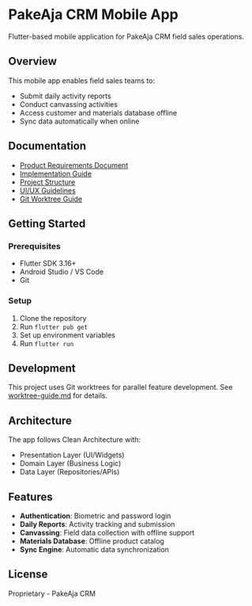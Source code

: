 # PakeAja CRM Mobile App

Flutter-based mobile application for PakeAja CRM field sales operations.

## Overview

This mobile app enables field sales teams to:
- Submit daily activity reports
- Conduct canvassing activities
- Access customer and materials database offline
- Sync data automatically when online

## Documentation

- [Product Requirements Document](docs/PRD.md)
- [Implementation Guide](docs/Implementation.md)
- [Project Structure](docs/Project_Structure.md)
- [UI/UX Guidelines](docs/UI_UX.md)
- [Git Worktree Guide](docs/worktree-guide.md)

## Getting Started

### Prerequisites

- Flutter SDK 3.16+
- Android Studio / VS Code
- Git

### Setup

1. Clone the repository
2. Run `flutter pub get`
3. Set up environment variables
4. Run `flutter run`

## Development

This project uses Git worktrees for parallel feature development. See [worktree-guide.md](docs/worktree-guide.md) for details.

## Architecture

The app follows Clean Architecture with:
- Presentation Layer (UI/Widgets)
- Domain Layer (Business Logic)
- Data Layer (Repositories/APIs)

## Features

- **Authentication**: Biometric and password login
- **Daily Reports**: Activity tracking and submission
- **Canvassing**: Field data collection with offline support
- **Materials Database**: Offline product catalog
- **Sync Engine**: Automatic data synchronization

## License

Proprietary - PakeAja CRM

